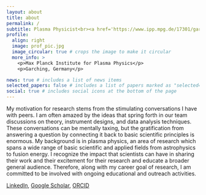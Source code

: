 ```yaml
---
layout: about
title: about
permalink: /
subtitle: Plasma Physicist<br><a href='https://www.ipp.mpg.de/17301/garching'>Max Planck Institute for Plasma Physics</a><br><a href='https://www.llnl.gov/'>Lawrence Livermore National Lab</a><br><a href='https://www.aa.washington.edu/'>University of Washington Department of Aeronautics Astronautics</a> 
profile:
  align: right
  image: prof_pic.jpg
  image_circular: true # crops the image to make it circular
  more_info: >
    <p>Max Planck Institute for Plasma Physics</p>
    <p>Garching, Germany</p>

news: true # includes a list of news items
selected_papers: false # includes a list of papers marked as "selected={true}"
social: true # includes social icons at the bottom of the page
---
```


My motivation for research stems from the stimulating conversations I have with peers. I am often amazed by the ideas that spring forth in our team discussions on theory, instrument designs, and data analysis techniques. These conversations can be mentally taxing, but the gratification from answering a question by connecting it back to basic scientific principles is enormous. My background is in plasma physics, an area of research which spans a wide range of basic scientific and applied fields from astrophysics to fusion energy. I recognize the impact that scientists can have in sharing their work and their excitement for their research and educate a broader general audience. Therefore, along with my career goal of research, I am committed to be involved with ongoing educational and outreach activities.


[LinkedIn](www.linkedin.com/in/jensvonderlinden), [Google Scholar](https://scholar.google.com/citations?user=d-xtajYAAAAJ&hl=en), [ORCID](https://orcid.org/0000-0003-2747-7813)

<!-- Write your biography here. Tell the world about yourself. Link to your favorite [subreddit](http://reddit.com). You can put a picture in, too. The code is already in, just name your picture `prof_pic.jpg` and put it in the `img/` folder.

Put your address / P.O. box / other info right below your picture. You can also disable any of these elements by editing `profile` property of the YAML header of your `_pages/about.md`. Edit `_bibliography/papers.bib` and Jekyll will render your [publications page](/al-folio/publications/) automatically.

Link to your social media connections, too. This theme is set up to use [Font Awesome icons](https://fontawesome.com/) and [Academicons](https://jpswalsh.github.io/academicons/), like the ones below. Add your Facebook, Twitter, LinkedIn, Google Scholar, or just disable all of them. -->
